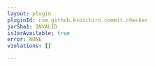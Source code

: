 ```yaml
---
layout: plugin
pluginId: com.github.ksoichiro.commit.checker
jarSha1: INVALID
isJarAvailable: true
error: NONE
violations: []

---
```

